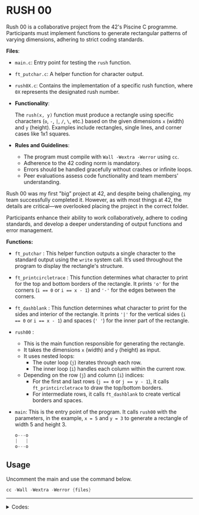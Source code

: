 # RUSH 00

Rush 00 is a collaborative project from the 42's Piscine C programme. Participants must implement functions to generate rectangular patterns of varying dimensions, adhering to strict coding standards.

**Files**:

- `main.c`: Entry point for testing the `rush` function.
- `ft_putchar.c`: A helper function for character output.
- `rush0X.c`: Contains the implementation of a specific rush function, where `0X` represents the designated rush number.
- **Functionality**:
    
    The `rush(x, y)` function must produce a rectangle using specific characters (`o`, `-`, `|`, `/`, `\`, etc.) based on the given dimensions `x` (width) and `y` (height). Examples include rectangles, single lines, and corner cases like 1x1 squares.
    
- **Rules and Guidelines**:
    - The program must compile with `Wall -Wextra -Werror` using `cc`.
    - Adherence to the 42 coding norm is mandatory.
    - Errors should be handled gracefully without crashes or infinite loops.
    - Peer evaluations assess code functionality and team members' understanding.

Rush 00 was my first "big” project at 42, and despite being challenging, my team successfully completed it. However, as with most things at 42, the details are critical—we overlooked placing the project in the correct folder. 

Participants enhance their ability to work collaboratively, adhere to coding standards, and develop a deeper understanding of output functions and error management.

**Functions:**

- `ft_putchar` : This helper function outputs a single character to the standard output using the `write` system call. It’s used throughout the program to display the rectangle's structure.
- `ft_printcircletrace` : This function determines what character to print for the top and bottom borders of the rectangle. It prints `'o'` for the corners (`i == 0` or `i == x - 1`) and `'-'` for the edges between the corners.
- `ft_dashblank` : This function determines what character to print for the sides and interior of the rectangle. It prints `'|'` for the vertical sides (`i == 0` or `i == x - 1`) and spaces (`' '`) for the inner part of the rectangle.
- `rush00` :
    - This is the main function responsible for generating the rectangle.
    - It takes the dimensions `x` (width) and `y` (height) as input.
    - It uses nested loops:
        - The outer loop (`j`) iterates through each row.
        - The inner loop (`i`) handles each column within the current row.
    - Depending on the row (`j`) and column (`i`) indices:
        - For the first and last rows (`j == 0` or `j == y - 1`), it calls `ft_printcircletrace` to draw the top/bottom borders.
        - For intermediate rows, it calls `ft_dashblank` to create vertical borders and spaces.
- `main`: This is the entry point of the program. It calls `rush00` with the parameters, in the example, `x = 5` and `y = 3` to generate a rectangle of width 5 and height 3.
    
    ```c
    o---o
    |   |
    o---o
    ```
    

## Usage

Uncomment the main and use the command below.

```c
cc -Wall -Wextra -Werror {files}

```

---
<details>
        <summary>Codes:</summary>

- [ft_putchar:](https://github.com/vinislima/42sp_piscine_rush00/blob/main/ft_putchar.c)
    
    ```c
    /* ************************************************************************** */
    /*                                                                            */
    /*                                                        :::      ::::::::   */
    /*   ft_putchar.c                                       :+:      :+:    :+:   */
    /*                                                    +:+ +:+         +:+     */
    /*   By: vinda-si <vinda-si@student.42sp.org.br>    +#+  +:+       +#+        */
    /*                                                +#+#+#+#+#+   +#+           */
    /*   Created: 2024/08/15 17:42:24 by vinda-si          #+#    #+#             */
    /*   Updated: 2024/11/24 22:14:02 by vinda-si         ###   ########.fr       */
    /*                                                                            */
    /* ************************************************************************** */
    
    // adicionar a biblioteca unistd.h para usar a função write
    #include <unistd.h>
    // a função ft_putchar recebe um char e imprime na tela
    void	ft_putchar(char c);
    
    void	ft_putchar(char c)
    {
    	// a função write recebe 3 argumentos, o primeiro é o descritor
    	// de arquivo, o segundo é o endereço da variável que contém o
    	// caractere a ser impresso e o terceiro é o tamanho do caractere
    	write(1, &c, 1);
    }
    
    ```
    
- [rush00:](https://github.com/vinislima/42sp_piscine_rush00/blob/main/rush00.c)
    
    ```c
    /* ************************************************************************** */
    /*                                                                            */
    /*                                                        :::      ::::::::   */
    /*   rush00.c                                           :+:      :+:    :+:   */
    /*                                                    +:+ +:+         +:+     */
    /*   By: vinda-si <vinda-si@student.42sp.org.br>    +#+  +:+       +#+        */
    /*                                                +#+#+#+#+#+   +#+           */
    /*   Created: 2024/08/17 16:53:02 by vinda-si          #+#    #+#             */
    /*   Updated: 2024/11/24 22:33:44 by vinda-si         ###   ########.fr       */
    /*                                                                            */
    /* ************************************************************************** */
    
    // aqui prototipamos as funções que vamos usar
    // a função ft_putchar escreve um caractere na saída padrão
    // a função ft_printcircletrace escreve um caractere de acordo com a posição
    // a função ft_dashblank escreve um caractere de acordo com a posição
    // a função rush00 escreve um retângulo com bordas de cantos arredondados
    void	ft_putchar(char c);
    void	ft_printcircletrace(int i, int x);
    void	ft_dashblank(int i, int x);
    void	rush00(int x, int y);
    // a função ft_printcircletrace escreve um caractere de acordo com a posição
    // recebe dois inteiros i e x, que são a posição atual e o tamanho da linha
    void	ft_printcircletrace(int i, int x)
    {
    	// se a posição atual for 0 ou a última posição
    	// escreve o caractere 'o', pois é um canto
    	if (i == 0 || i == x - 1)
    		ft_putchar('o');
    	// senão escreve o caractere '-', pois é o topo ou a base
    	else
    		ft_putchar('-');
    }
    // a função ft_dashblank escreve um caractere de acordo com a posição
    // recebe dois inteiros i e x, que são a posição atual e o tamanho da linha
    void	ft_dashblank(int i, int x)
    {
    	// se a posição atual for 0 ou a última posição
    	// escreve o caractere '|', pois é uma lateral
    	if (i == 0 || i == x - 1)
    		ft_putchar ('|');
    	// senão escreve um espaço em branco
    	// pois é o interior do retângulo
    	else
    		ft_putchar (' ');
    }
    
    // função que escreve um retângulo com bordas de cantos arredondados
    // com o caractere 'o' e bordas laterais e superiores com o caractere '-'
    // e bordas inferiores com o caractere '|'
    void	rush00(int x, int y)
    {
    	// declaramos as variáveis j e i
    	// j é a linha atual e i é a coluna atual
    	int	j;
    	int	i;
    	// se x ou y forem menores ou iguais a 0
    	// não faz nada, apenas retorna o controle
    	// para o chamador
    	if (x <= 0 || y <= 0)
    		return ;
    	// atribuímos 0 a j
    	j = 0;
    	// enquanto j for menor que y
    	// o laço se repete
    	while (j < y)
    	{
    		// atribuímos 0 a i para cada linha
    		// sendo que i é a coluna atual
    		i = 0;
    		// enquanto i for menor que x
    		// o laço se repete
    		while (i < x)
    		{
    			// se estivermos na primeira ou última linha
    			// chamamos a função ft_printcircletrace
    			if (j == 0 || j == y - 1)
    				// passando i e x como argumentos
    				// i é a posição atual e x é o tamanho da linha
    				// a função escreve o simbolo '-' ou 'o' de acordo com a posição
    				ft_printcircletrace(i, x);
    			else
    				// senão chamamos a função ft_dashblank
    				// passando i e x como argumentos
    				// i é a posição atual e x é o tamanho da linha
    				// a função escreve o simbolo '|' ou ' ' de acordo com a posição
    				ft_dashblank(i, x);
    			// após escrever o caractere da posição atual
    			// incrementamos i para passar para a próxima posição
    			i++;
    		}
    		// após escrever a linha atual inteira com seus caracteres
    		// chamamos a função ft_putchar para escrever uma quebra de linha
    		ft_putchar('\n');
    		// incrementamos j para passar para a próxima linha
    		j++;
    	}
    }
    
    ```
    
- [main:](https://github.com/vinislima/42sp_piscine_rush00/blob/main/main.c)
    
    ```c
    /* ************************************************************************** */
    /*                                                                            */
    /*                                                        :::      ::::::::   */
    /*   main.c                                             :+:      :+:    :+:   */
    /*                                                    +:+ +:+         +:+     */
    /*   By: vinda-si <vinda-si@student.42sp.org.br>    +#+  +:+       +#+        */
    /*                                                +#+#+#+#+#+   +#+           */
    /*   Created: 2024/08/18 08:56:34 by vinda-si          #+#    #+#             */
    /*   Updated: 2024/11/24 22:14:34 by vinda-si         ###   ########.fr       */
    /*                                                                            */
    /* ************************************************************************** */
    
    // a função rush00 é um protótipo de função que recebe dois inteiros
    void	rush00(int x, int y);
    
    int	main(void)
    {
    	// chamando a função rush00 com os valores 5 e 3
    	rush00(5, 3);
    	// retornando 0 que é o valor padrão de sucesso
    	return (0);
    }
    
    ```
</details>
